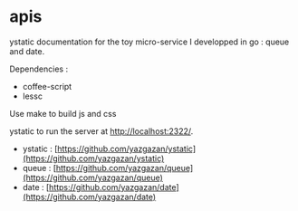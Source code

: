 
apis
====

ystatic documentation for the toy micro-service I developped in go : queue and date.

Dependencies :

- coffee-script
- lessc

Use make to build js and css

ystatic to run the server at [http://localhost:2322/](http://localhost:2322).

- ystatic : [https://github.com/yazgazan/ystatic](https://github.com/yazgazan/ystatic)
- queue : [https://github.com/yazgazan/queue](https://github.com/yazgazan/queue)
- date : [https://github.com/yazgazan/date](https://github.com/yazgazan/date)


